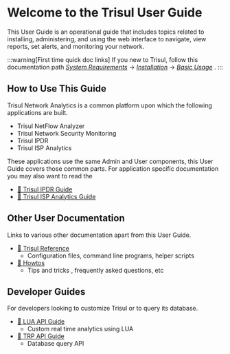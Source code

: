 # Welcome to the Trisul User Guide

This User Guide is an operational guide that includes topics related to installing, administering, and using the web interface to navigate, view reports, set alerts, and monitoring your network.

:::warning[First time quick doc links]
If you new to Trisul, follow this documentation path [*System Requirements*](/docs/ug/install/requirements)  &rarr; [*Installation*](/docs/ug/install/doinstall) &rarr;  [*Basic Usage*](/docs/ug/basicusage/) . 
:::

## How to Use This Guide

Trisul Network Analytics is a common platform upon which the following applications are built.
- Trisul NetFlow Analyzer
- Trisul Network Security Monitoring 
- Trisul IPDR
- Trisul ISP Analytics 

These applications use the same Admin and User components, this User Guide covers those common parts. For application specific documentation you may also want to read the 
- [:memo: Trisul IPDR Guide](/docs/ipdr)
- [:memo: Trisul ISP Analytics Guide](/docs/isp)


## Other User Documentation

Links to various other documentation apart from this User Guide.

- [:memo: Trisul Reference](/docs/ref)
  - Configuration files, command line programs, helper  scripts 
- [:memo: Howtos](/docs/howto)
  - Tips and tricks , frequently asked questions, etc

## Developer Guides

For developers looking to customize Trisul or to query its database.

- [:memo: LUA API Guide](/docs/lua)
  - Custom real time analytics using LUA
- [:memo: TRP API Guide](/docs/trp)
  - Database query API 


